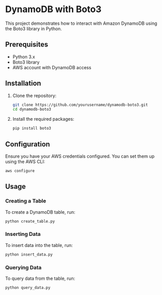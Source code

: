 # DynamoDB with Boto3

This project demonstrates how to interact with Amazon DynamoDB using the Boto3 library in Python.

## Prerequisites

- Python 3.x
- Boto3 library
- AWS account with DynamoDB access

## Installation

1. Clone the repository:
    ```sh
    git clone https://github.com/yourusername/dynamodb-boto3.git
    cd dynamodb-boto3
    ```

2. Install the required packages:
    ```sh
    pip install boto3
    ```

## Configuration

Ensure you have your AWS credentials configured. You can set them up using the AWS CLI:
```sh
aws configure
```

## Usage

### Creating a Table

To create a DynamoDB table, run:
```sh
python create_table.py
```

### Inserting Data

To insert data into the table, run:
```sh
python insert_data.py
```

### Querying Data

To query data from the table, run:
```sh
python query_data.py
```
